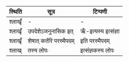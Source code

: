 | स्थिति | सूत्र | टिप्पणी |
| ----- | ------- | ------ |
| श्लाखृँ | - | - |
| श्लाखृँ | उपदेशेऽजनुनासिक इत् | ऋँ-इत्यस्य इत्संज्ञा |
| श्लाखृँ | शेषात् कर्तरि परस्मैपदम् | इति परस्मैपदम् |
| श्लाख् | तस्य लोपः | इत्संज्ञकस्य लोपः |
